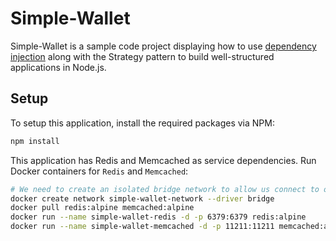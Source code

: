 # Simple-Wallet

Simple-Wallet is a sample code project displaying how to use [dependency injection](https://en.wikipedia.org/wiki/Dependency_injection) along with the Strategy pattern to build well-structured applications in Node.js.

## Setup

To setup this application, install the required packages via NPM:

```bash
npm install
```

This application has Redis and Memcached as service dependencies. Run Docker containers for `Redis` and `Memcached`:

```sh
# We need to create an isolated bridge network to allow us connect to our instances
docker create network simple-wallet-network --driver bridge
docker pull redis:alpine memcached:alpine
docker run --name simple-wallet-redis -d -p 6379:6379 redis:alpine
docker run --name simple-wallet-memcached -d -p 11211:11211 memcached:alpine
```
